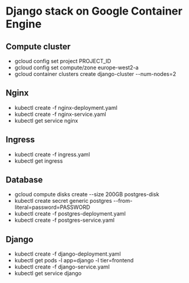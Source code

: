 # Django stack on Google Container Engine

## Compute cluster

- gcloud config set project PROJECT_ID
- gcloud config set compute/zone europe-west2-a
- gcloud container clusters create django-cluster --num-nodes=2

## Nginx

- kubectl create -f nginx-deployment.yaml
- kubectl create -f nginx-service.yaml
- kubectl get service nginx

## Ingress

- kubectl create -f ingress.yaml
- kubectl get ingress

## Database

- gcloud compute disks create --size 200GB postgres-disk
- kubectl create secret generic postgres --from-literal=password=PASSWORD
- kubectl create -f postgres-deployment.yaml
- kubectl create -f postgres-service.yaml

## Django

- kubectl create -f django-deployment.yaml
- kubectl get pods -l app=django -l tier=frontend
- kubectl create -f django-service.yaml
- kubectl get service django
